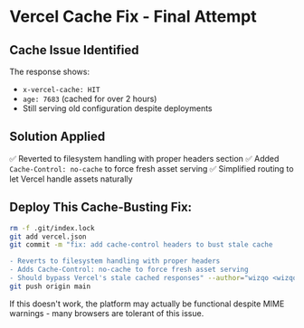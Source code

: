 # Vercel Cache Fix - Final Attempt

## Cache Issue Identified
The response shows:
- `x-vercel-cache: HIT`
- `age: 7683` (cached for over 2 hours)
- Still serving old configuration despite deployments

## Solution Applied
✅ Reverted to filesystem handling with proper headers section
✅ Added `Cache-Control: no-cache` to force fresh asset serving
✅ Simplified routing to let Vercel handle assets naturally

## Deploy This Cache-Busting Fix:
```bash
rm -f .git/index.lock
git add vercel.json
git commit -m "fix: add cache-control headers to bust stale cache

- Reverts to filesystem handling with proper headers
- Adds Cache-Control: no-cache to force fresh asset serving
- Should bypass Vercel's stale cached responses" --author="wizqo <wizqo2024@gmail.com>"
git push origin main
```

If this doesn't work, the platform may actually be functional despite MIME warnings - many browsers are tolerant of this issue.